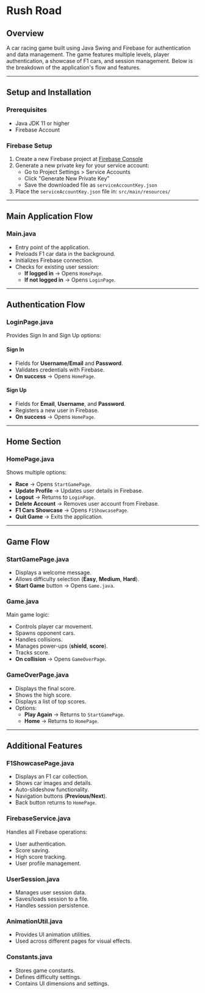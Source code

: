 
# Rush Road

## Overview
A car racing game built using Java Swing and Firebase for authentication and data management. The game features multiple levels, player authentication, a showcase of F1 cars, and session management. Below is the breakdown of the application's flow and features.

---

## Setup and Installation

### Prerequisites
- Java JDK 11 or higher
- Firebase Account

### Firebase Setup
1. Create a new Firebase project at [Firebase Console](https://console.firebase.google.com)
2. Generate a new private key for your service account:
   - Go to Project Settings > Service Accounts
   - Click "Generate New Private Key"
   - Save the downloaded file as `serviceAccountKey.json`
3. Place the `serviceAccountKey.json` file in: `src/main/resources/`
   

---

## Main Application Flow

### **Main.java**
- Entry point of the application.
- Preloads F1 car data in the background.
- Initializes Firebase connection.
- Checks for existing user session:
  - **If logged in** → Opens `HomePage`.
  - **If not logged in** → Opens `LoginPage`.

---

## Authentication Flow

### **LoginPage.java**
Provides Sign In and Sign Up options:

#### **Sign In**
- Fields for **Username/Email** and **Password**.
- Validates credentials with Firebase.
- **On success** → Opens `HomePage`.

#### **Sign Up**
- Fields for **Email**, **Username**, and **Password**.
- Registers a new user in Firebase.
- **On success** → Opens `HomePage`.

---

## Home Section

### **HomePage.java**
Shows multiple options:

- **Race** → Opens `StartGamePage`.
- **Update Profile** → Updates user details in Firebase.
- **Logout** → Returns to `LoginPage`.
- **Delete Account** → Removes user account from Firebase.
- **F1 Cars Showcase** → Opens `F1ShowcasePage`.
- **Quit Game** → Exits the application.

---

## Game Flow

### **StartGamePage.java**
- Displays a welcome message.
- Allows difficulty selection (**Easy**, **Medium**, **Hard**).
- **Start Game** button → Opens `Game.java`.

### **Game.java**
Main game logic:

- Controls player car movement.
- Spawns opponent cars.
- Handles collisions.
- Manages power-ups (**shield**, **score**).
- Tracks score.
- **On collision** → Opens `GameOverPage`.

### **GameOverPage.java**
- Displays the final score.
- Shows the high score.
- Displays a list of top scores.
- Options:
  - **Play Again** → Returns to `StartGamePage`.
  - **Home** → Returns to `HomePage`.

---

## Additional Features

### **F1ShowcasePage.java**
- Displays an F1 car collection.
- Shows car images and details.
- Auto-slideshow functionality.
- Navigation buttons (**Previous/Next**).
- Back button returns to `HomePage`.

### **FirebaseService.java**
Handles all Firebase operations:

- User authentication.
- Score saving.
- High score tracking.
- User profile management.

### **UserSession.java**
- Manages user session data.
- Saves/loads session to a file.
- Handles session persistence.

### **AnimationUtil.java**
- Provides UI animation utilities.
- Used across different pages for visual effects.

### **Constants.java**
- Stores game constants.
- Defines difficulty settings.
- Contains UI dimensions and settings.

